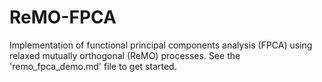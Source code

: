 # ReMO-FPCA
Implementation of functional principal components analysis (FPCA) using relaxed mutually orthogonal (ReMO) processes. See the 'remo_fpca_demo.md' file to get started.
